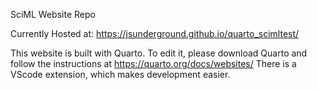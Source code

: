 SciML Website Repo

Currently Hosted at: https://jsunderground.github.io/quarto_scimltest/

This website is built with Quarto.
To edit it, please download Quarto and follow the instructions at https://quarto.org/docs/websites/
There is a VScode extension, which makes development easier.
